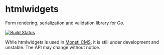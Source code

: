 htmlwidgets
===========

Form rendering, serialization and validation library for Go.

[![Build Status](https://travis-ci.org/chrneumann/htmlwidgets.svg?branch=master)](https://travis-ci.org/chrneumann/htmlwidgets)

While htmlwidgets is used in [Monsti CMS](http://www.monsti.org), it
is still under development and unstable. The API may change without
notice.

```go